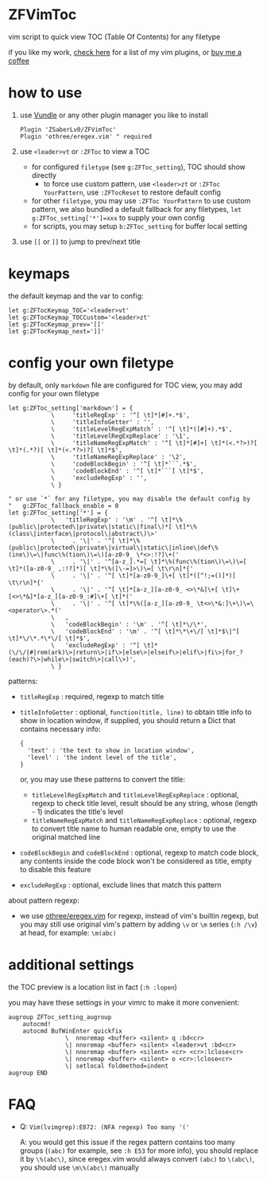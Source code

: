 # ZFVimToc

vim script to quick view TOC (Table Of Contents) for any filetype

if you like my work, [check here](https://github.com/ZSaberLv0?utf8=%E2%9C%93&tab=repositories&q=ZFVim) for a list of my vim plugins,
or [buy me a coffee](https://github.com/ZSaberLv0/ZSaberLv0)


# how to use

1. use [Vundle](https://github.com/VundleVim/Vundle.vim) or any other plugin manager you like to install

    ```
    Plugin 'ZSaberLv0/ZFVimToc'
    Plugin 'othree/eregex.vim' " required
    ```

1. use `<leader>vt` or `:ZFToc` to view a TOC

    * for configured `filetype` (see `g:ZFToc_setting`), TOC should show directly
        * to force use custom pattern, use `<leader>zt` or `:ZFToc YourPattern`,
            use `:ZFTocReset` to restore default config
    * for other `filetype`, you may use `:ZFToc YourPattern` to use custom pattern,
        we also bundled a default fallback for any filetypes,
        `let g:ZFToc_setting['*']=xxx` to supply your own config
    * for scripts, you may setup `b:ZFToc_setting` for buffer local setting

1. use `[[` or `]]` to jump to prev/next title


# keymaps

the default keymap and the var to config:

```
let g:ZFTocKeymap_TOC='<leader>vt'
let g:ZFTocKeymap_TOCCustom='<leader>zt'
let g:ZFTocKeymap_prev='[['
let g:ZFTocKeymap_next=']]'
```


# config your own filetype

by default, only `markdown` file are configured for TOC view,
you may add config for your own filetype

```
let g:ZFToc_setting['markdown'] = {
            \     'titleRegExp' : '^[ \t]*[#]+.*$',
            \     'titleInfoGetter' : '',
            \     'titleLevelRegExpMatch' : '^[ \t]*([#]+).*$',
            \     'titleLevelRegExpReplace' : '\1',
            \     'titleNameRegExpMatch' : '^[ \t]*[#]+[ \t]*(<.*?>)?[ \t]*(.*?)[ \t]*(<.*?>)?[ \t]*$',
            \     'titleNameRegExpReplace' : '\2',
            \     'codeBlockBegin' : '^[ \t]*```.*$',
            \     'codeBlockEnd' : '^[ \t]*```[ \t]*$',
            \     'excludeRegExp' : '',
            \ }

" or use `*` for any filetype, you may disable the default config by
"   g:ZFToc_fallback_enable = 0
let g:ZFToc_setting['*'] = {
            \   'titleRegExp' : '\m' . '^[ \t]*\%(public\|protected\|private\|static\|final\)*[ \t]*\%(class\|interface\|protocol\|abstract\)\>'
            \     . '\|' . '^[ \t]*\%(public\|protected\|private\|virtual\|static\|inline\|def\%(ine\)\=\|func\%(tion\)\=\)[a-z0-9_ \*<>:!?]\+('
            \     . '\|' . '^[a-z_].*=[ \t]*\%(func\%(tion\)\=\)\=[ \t]*([a-z0-9_ ,:!?]*)[ \t]*\%([\-=]>\)\=[ \t\r\n]*{'
            \     . '\|' . '^[ \t]*[a-z0-9_]\+[ \t]*([^!;=()]*)[ \t\r\n]*{'
            \     . '\|' . '^[ \t]*[a-z_][a-z0-9_ <>\*&]\+[ \t]\+[<>\*&]*[a-z_][a-z0-9_:#]\+[ \t]*('
            \     . '\|' . '^[ \t]*\%([a-z_][a-z0-9_ \t<>\*&:]\+\)\=\<operator\>.*('
            \   ,
            \   'codeBlockBegin' : '\m' . '^[ \t]*\/\*',
            \   'codeBlockEnd' : '\m' . '^[ \t]*\*\+\/[ \t]*$\|^[ \t]*\/\*.*\*\/[ \t]*$',
            \   'excludeRegExp' : '^[ \t]*(\/\/|#|rem(ark)\>|return\>|if\>|else\>|elseif\>|elif\>|fi\>|for_?(each)?\>|while\>|switch\>|call\>)',
            \ }
```

patterns:

* `titleRegExp` : required, regexp to match title
* `titleInfoGetter` : optional, `function(title, line)` to obtain title info to show in location window,
    if supplied, you should return a Dict that contains necessary info:

    ```
    {
      'text' : 'the text to show in location window',
      'level' : 'the indent level of the title',
    }
    ```

    or, you may use these patterns to convert the title:

    * `titleLevelRegExpMatch` and `titleLevelRegExpReplace` : optional, regexp to check title level,
        result should be any string, whose (length - 1) indicates the title's level
    * `titleNameRegExpMatch` and `titleNameRegExpReplace` : optional,
        regexp to convert title name to human readable one,
        empty to use the original matched line

* `codeBlockBegin` and `codeBlockEnd` : optional,
    regexp to match code block,
    any contents inside the code block won't be considered as title,
    empty to disable this feature
* `excludeRegExp` : optional, exclude lines that match this pattern

about pattern regexp:

* we use [othree/eregex.vim](https://github.com/othree/eregex.vim) for regexp,
    instead of vim's builtin regexp,
    but you may still use original vim's pattern by adding `\v` or `\m` series (`:h /\v`) at head,
    for example: `\m(abc)`


# additional settings

the TOC preview is a location list in fact (`:h :lopen`)

you may have these settings in your vimrc to make it more convenient:

```
augroup ZFToc_setting_augroup
    autocmd!
    autocmd BufWinEnter quickfix
                \  nnoremap <buffer> <silent> q :bd<cr>
                \| nnoremap <buffer> <silent> <leader>vt :bd<cr>
                \| nnoremap <buffer> <silent> <cr> <cr>:lclose<cr>
                \| nnoremap <buffer> <silent> o <cr>:lclose<cr>
                \| setlocal foldmethod=indent
augroup END
```

# FAQ

* Q: `Vim(lvimgrep):E872: (NFA regexp) Too many '('`

    A: you would get this issue if the regex pattern contains too many groups
        (`(abc)` for example, see `:h E53` for more info),
        you should replace it by `\%(abc\)`,
        since eregex.vim would always convert `(abc)` to `\(abc\)`,
        you should use `\m\%(abc\)` manually

